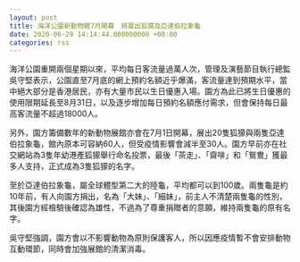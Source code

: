 ```yaml
---
layout: post
title: 海洋公園新動物館7月開幕　將展出狐獴及亞達伯拉象龜
date: 2020-06-29 14:14:44.000000000 +08:00
categories: rss
---
```


海洋公園重開兩個星期以來，平均每日客流量過萬人次，管理及演藝節目執行總監吳守堅表示，公園直至7月底的網上預約名額近乎爆滿，客流量達到預期水平，當中絕大部分是香港居民，亦有大量市民以生日優惠入場。園方為此已將生日優惠的使用限期延長至8月31日，以及逐步增加每日預約名額應付需求，但會保持每日最高客流量不超過18000人。

另外，園方籌備數年的新動物展館亦會在7月1日開幕，展出20隻狐獴與兩隻亞達伯拉象龜，館內原本可容納60人，但受疫情影響會減半至30人。園方早前亦在社交網站為3隻年幼港產狐獴舉行命名投票，最後「茶走」、「齋啡」和「鴛鴦」獲最多人支持，正式成為3隻狐獴的名字。

至於亞達伯拉象龜，屬全球體型第二大的陸龜，平均都可以到100歲。兩隻龜是約10年前，有人向園方捐出，名為「大妹」、「細妹」，前主人不清楚兩隻龜的性別，其後園方經檢驗後確認為雄性，不過為了尊重捐贈者的意願，維持兩隻龜的原有名字。

吳守堅強調，園方會以不影響動物為原則保護客人，所以因應疫情暫不會安排動物互動環節，同時會加強展館的清潔消毒。
